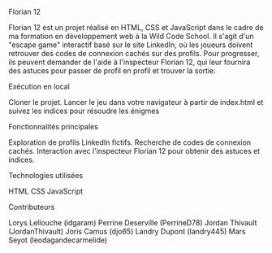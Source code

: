 Florian 12

Florian 12 est un projet réalisé en HTML, CSS et JavaScript dans le cadre de ma formation en développement web à la Wild Code School. Il s'agit d'un "escape game" interactif basé sur le site LinkedIn, où les joueurs doivent retrouver des codes de connexion cachés sur des profils. Pour progresser, ils peuvent demander de l'aide à l'inspecteur Florian 12, qui leur fournira des astuces pour passer de profil en profil et trouver la sortie.

Exécution en local

Cloner le projet.
Lancer le jeu dans votre navigateur à partir de index.html et suivez les indices pour résoudre les énigmes

Fonctionnalités principales

Exploration de profils LinkedIn fictifs.
Recherche de codes de connexion cachés.
Interaction avec l'inspecteur Florian 12 pour obtenir des astuces et indices.

Technologies utilisées

HTML
CSS
JavaScript

Contributeurs

Lorys Lellouche (idgaram)
Perrine Deserville (PerrineD78)
Jordan Thivault (JordanThivault)
Joris Camus (djo65)
Landry Dupont (landry445)
Mars Seyot (leodagandecarmelide)
